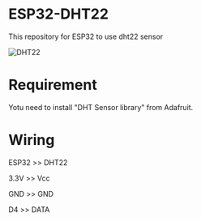 # ESP32-DHT22
This repository for ESP32 to use dht22 sensor

![DHT22](https://components101.com/sites/default/files/components/DHT22-Sensor.jpg)

# Requirement
Yotu need to install "DHT Sensor library" from Adafruit.

# Wiring
ESP32 >> DHT22

3.3V  >> Vcc

GND   >> GND

D4    >> DATA
